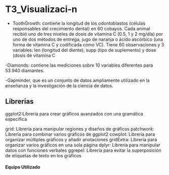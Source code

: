 # T3_Visualizaci-n
- ToothGrowth: contiene la longitud de los odontoblastos (células responsables del crecimiento dental) en 60 cobayos. Cada animal recibió uno de tres niveles de dosis de vitamina C (0.5, 1 y 2 mg/día) por uno de dos métodos de entrega, jugo de naranja o ácido ascórbico (una forma de vitamina C y codificada como VC). Tiene 60 observaciones y 3 variables: len (longitud del diente), supp (tipo de suplemento) y dose (dosis de vitamina C




-Diamonds: contiene las mediciones sobre 10 variables diferentes para 53.940 diamantes.



-Gapminder, que es un conjunto de datos ampliamente utilizado en la enseñanza y la investigación de la ciencia de datos.

## Librerias 


ggplot2:Librería para crear gráficos avanzados con una gramática específica

grid: Librería para manipular regiones y diseños de gráficos
patchwork: Librería para combinar varios gráficos de ggplot2
cowplot: Librería para organizar múltiples gráficos y añadir anotaciones
gridExtra: Librería para organizar varios gráficos en una sola página
dplyr: Librería para manipular datos con funciones verbales
ggrepel: Librería para evitar la superposición de etiquetas de texto en los gráficos

#### Equipo  Utilizado

